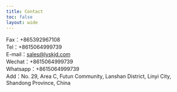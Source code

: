 ```yaml
---
title: Contact
toc: false
layout: wide	
---
```






Fax：+865392967108     
Tel：+8615064999739     
E-mail：sales@lyskjd.com    
Wechat：+8615064999739     
Whatsapp：+8615064999739    
Add：No. 29, Area C, Futun Community, Lanshan District, Linyi City, Shandong Province, China


